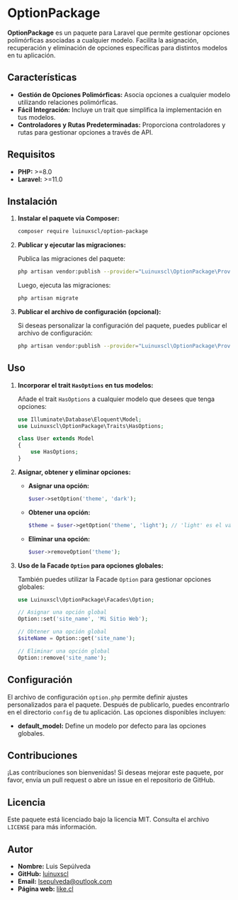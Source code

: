 # OptionPackage

**OptionPackage** es un paquete para Laravel que permite gestionar opciones polimórficas asociadas a cualquier modelo. Facilita la asignación, recuperación y eliminación de opciones específicas para distintos modelos en tu aplicación.

## Características

- **Gestión de Opciones Polimórficas:** Asocia opciones a cualquier modelo utilizando relaciones polimórficas.
- **Fácil Integración:** Incluye un trait que simplifica la implementación en tus modelos.
- **Controladores y Rutas Predeterminadas:** Proporciona controladores y rutas para gestionar opciones a través de API.

## Requisitos

- **PHP:** >=8.0
- **Laravel:** >=11.0

## Instalación

1. **Instalar el paquete vía Composer:**

   ```bash
   composer require luinuxscl/option-package
   ```

2. **Publicar y ejecutar las migraciones:**

   Publica las migraciones del paquete:

   ```bash
   php artisan vendor:publish --provider="Luinuxscl\OptionPackage\Providers\OptionServiceProvider" --tag="migrations"
   ```

   Luego, ejecuta las migraciones:

   ```bash
   php artisan migrate
   ```

3. **Publicar el archivo de configuración (opcional):**

   Si deseas personalizar la configuración del paquete, puedes publicar el archivo de configuración:

   ```bash
   php artisan vendor:publish --provider="Luinuxscl\OptionPackage\Providers\OptionServiceProvider" --tag="config"
   ```

## Uso

1. **Incorporar el trait `HasOptions` en tus modelos:**

   Añade el trait `HasOptions` a cualquier modelo que desees que tenga opciones:

   ```php
   use Illuminate\Database\Eloquent\Model;
   use Luinuxscl\OptionPackage\Traits\HasOptions;

   class User extends Model
   {
       use HasOptions;
   }
   ```

2. **Asignar, obtener y eliminar opciones:**

   - **Asignar una opción:**

     ```php
     $user->setOption('theme', 'dark');
     ```

   - **Obtener una opción:**

     ```php
     $theme = $user->getOption('theme', 'light'); // 'light' es el valor por defecto si no se encuentra la opción
     ```

   - **Eliminar una opción:**

     ```php
     $user->removeOption('theme');
     ```

3. **Uso de la Facade `Option` para opciones globales:**

   También puedes utilizar la Facade `Option` para gestionar opciones globales:

   ```php
   use Luinuxscl\OptionPackage\Facades\Option;

   // Asignar una opción global
   Option::set('site_name', 'Mi Sitio Web');

   // Obtener una opción global
   $siteName = Option::get('site_name');

   // Eliminar una opción global
   Option::remove('site_name');
   ```

## Configuración

El archivo de configuración `option.php` permite definir ajustes personalizados para el paquete. Después de publicarlo, puedes encontrarlo en el directorio `config` de tu aplicación. Las opciones disponibles incluyen:

- **default_model:** Define un modelo por defecto para las opciones globales.

## Contribuciones

¡Las contribuciones son bienvenidas! Si deseas mejorar este paquete, por favor, envía un pull request o abre un issue en el repositorio de GitHub.

## Licencia

Este paquete está licenciado bajo la licencia MIT. Consulta el archivo `LICENSE` para más información.

## Autor

- **Nombre:** Luis Sepúlveda
- **GitHub:** [luinuxscl](https://github.com/luinuxscl)
- **Email:** lsepulveda@outlook.com
- **Página web:** [like.cl](https://like.cl)